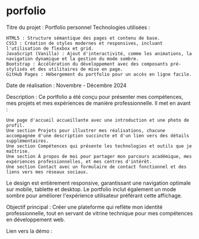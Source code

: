 # porfolio


Titre du projet : Portfolio personnel
Technologies utilisées :

    HTML5 : Structure sémantique des pages et contenu de base.
    CSS3 : Création de styles modernes et responsives, incluant l'utilisation de flexbox et grid.
    JavaScript (Vanilla) : Ajout d'interactivité, comme les animations, la navigation dynamique et la gestion du mode sombre.
    Bootstrap : Accélération du développement avec des composants pré-stylisés et des utilitaires de mise en page.
    GitHub Pages : Hébergement du portfolio pour un accès en ligne facile.

Date de réalisation : Novembre - Décembre 2024

Description :
Ce portfolio a été conçu pour présenter mes compétences, mes projets et mes expériences de manière professionnelle. Il met en avant :

    Une page d'accueil accueillante avec une introduction et une photo de profil.
    Une section Projets pour illustrer mes réalisations, chacune accompagnée d'une description succincte et d'un lien vers des détails supplémentaires.
    Une section Compétences qui présente les technologies et outils que je maîtrise.
    Une section À propos de moi pour partager mon parcours académique, mes expériences professionnelles, et mes centres d'intérêt.
    Une section Contact avec un formulaire de contact fonctionnel et des liens vers mes réseaux sociaux.

Le design est entièrement responsive, garantissant une navigation optimale sur mobile, tablette et desktop. Le portfolio inclut également un mode sombre pour améliorer l'expérience utilisateur préférant cette affichage.

Objectif principal :
Créer une plateforme qui reflète mon identité professionnelle, tout en servant de vitrine technique pour mes compétences en développement web.


Lien vers la démo :
